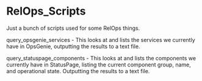 # RelOps_Scripts
Just a bunch of scripts used for some RelOps things. 


query_opsgenie_services - This looks at and lists the services we currently have in OpsGenie, outputting the results to a text file. 

query_statuspage_components - This looks at and lists the components we currently have in StatusPage, listing the current component group, name, and operational state. Outputting the results to a text file. 
